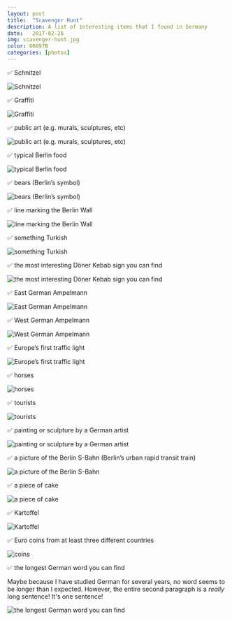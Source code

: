```yaml
---
layout: post
title:  "Scavenger Hunt"
description: A list of interesting items that I found in Germany
date:   2017-02-26
img: scavenger-hunt.jpg
color: 00897B
categories: [photos]
---
```


✅ Schnitzel

![Schnitzel]({{site.baseurl}}/images-hq/scavenger_hunt/schnitzel.jpg)

✅ Graffiti

![Graffiti]({{site.baseurl}}/images-hq/scavenger_hunt/graffiti.jpg)

✅ public art (e.g. murals, sculptures, etc)

![public art (e.g. murals, sculptures, etc)]({{site.baseurl}}/images-hq/scavenger_hunt/sculpture.jpg)

✅ typical Berlin food

![typical Berlin food]({{site.baseurl}}/images-hq/sausages/konnopke_sausages.jpg)

✅ bears (Berlin’s symbol)

![bears (Berlin’s symbol)]({{site.baseurl}}/images-hq/scavenger_hunt/bear.jpg)

✅ line marking the Berlin Wall

![line marking the Berlin Wall]({{site.baseurl}}/images-hq/scavenger_hunt/wall.jpg)

✅ something Turkish

![something Turkish]({{site.baseurl}}/images-hq/doner/doner.jpg)

✅ the most interesting Döner Kebab sign you can find

![the most interesting Döner Kebab sign you can find]({{site.baseurl}}/images-hq/mustafasdoner.jpg)

✅ East German Ampelmann

![East German Ampelmann]({{site.baseurl}}/images-hq/scavenger_hunt/ampelmann.jpg)

✅ West German Ampelmann

![West German Ampelmann]({{site.baseurl}}/images-hq/scavenger_hunt/ampelmann2.jpg)


✅ Europe’s first traffic light

![Europe’s first traffic light]({{site.baseurl}}/images-hq/scavenger_hunt/traffic_light.jpg)

✅ horses

![horses]({{site.baseurl}}/images-hq/scavenger_hunt/horses.jpg)

✅ tourists

![tourists]({{site.baseurl}}/images-hq/scavenger_hunt/tourist.jpg)

✅ painting or sculpture by a German artist

![painting or sculpture by a German artist]({{site.baseurl}}/images-hq/scavenger_hunt/mao.jpg)

✅ a picture of the Berlin S-Bahn (Berlin’s urban rapid transit train)

![a picture of the Berlin S-Bahn]({{site.baseurl}}/images-hq/scavenger_hunt/sbahn.jpg)

✅ a piece of cake

![a piece of cake]({{site.baseurl}}/images-hq/scavenger_hunt/cake.jpg)

✅ Kartoffel

![Kartoffel]({{site.baseurl}}/images-hq/scavenger_hunt/kartoffel.jpg)

✅ Euro coins from at least three different countries

![coins]({{site.baseurl}}/images-hq/scavenger_hunt/coins.jpg)

✅ the longest German word you can find

Maybe because I have studied German for several years, no word seems to be longer than I expected. However, the entire second paragraph is a *really* long sentence! It's one sentence!

![the longest German word you can find]({{site.baseurl}}/images-hq/scavenger_hunt/longest.jpg)

